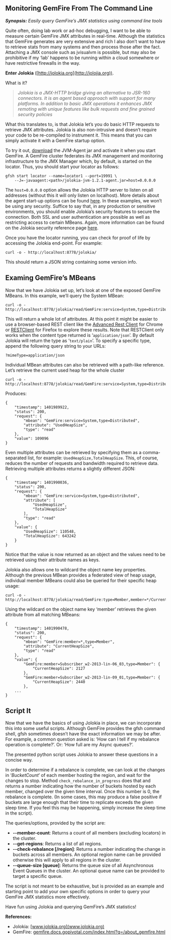 Monitoring GemFire From The Command Line
----------------------------------------

***Synopsis:*** *Easily query GemFire’s JMX statistics using command line tools*

Quite often, doing lab work or ad-hoc debugging, I want to be able to measure certain GemFire JMX attributes in real-time. Although the statistics that GemFire generates are very extensive and rich I also don’t want to have to retrieve stats from many systems and then process those after the fact. Attaching a JMX console such as jvisualvm is possible, but may also be prohibitive if my ‘lab’ happens to be running within a cloud somewhere or have restrictive firewalls in the way.

**Enter Jolokia** ([http://jolokia.org](http://jolojia.org)). 

What is it?

> *Jolokia is a JMX-HTTP bridge giving an alternative to JSR-160 connectors. It is an agent based approach with support for many platforms. In addition to basic JMX operations it enhances JMX remoting with unique features like bulk requests and fine grained security policies*

What this translates to, is that Jolokia let’s you do basic HTTP requests to retrieve JMX attributes. Jolokia is also non-intrusive and doesn’t require your code to be re-compiled to instrument it. This means that you can simply activate it with a GemFire startup option.

To try it out, [download](http://www.jolokia.org/download.html) the JVM-Agent jar and activate it when you start GemFire. A GemFire cluster federates its JMX management and monitoring infrastructure to the JMX Manager which, by default, is started on the locator. Thus, you should start your locator as follows:

    gfsh start locator --name=locator1 --port=19991 \
        --J=-javaagent:<path>/jolokia-jvm-1.2.1-agent.jar=host=0.0.0.0

The `host=0.0.0.0` option allows the Jolokia HTTP server to listen on all addresses (without this it will only listen on localhost). More details about the agent start-up options can be found [here](http://www.jolokia.org/reference/html/agents.html#agents-jvm). In these examples, we won’t be using any security. Suffice to say that, in any production or sensitive environments, you should enable Jolokia’s security features to secure the connection. Both SSL and user authentication are possible as well as restricting access to certain MBeans. Again, more information can be found on the Jolokia security reference page [here](http://www.jolokia.org/reference/html/security.html).

Once you have the locator running, you can check for proof of life by accessing the Jolokia end-point. For example:

    curl -o - http://localhost:8778/jolokia/

This should return a JSON string containing some version info.

Examing GemFire’s MBeans
------------------------

Now that we have Jolokia set up, let’s look at one of the exposed GemFire MBeans. In this example, we’ll query the System MBean:

    curl -o - http://localhost:8778/jolokia/read/GemFire:service=System,type=Distributed

This will return a whole lot of attributes. At this point it might be easier to use a browser-based REST client like the [Advanced Rest Client](https://chrome.google.com/webstore/detail/advanced-rest-client/hgmloofddffdnphfgcellkdfbfbjeloo?hl=en-US) for Chrome or [RESTClient](https://addons.mozilla.org/en-US/firefox/addon/restclient/) for Firefox to explore these results. Note that RESTClient only works when the content type returned is ‘`application/json`’. By default Jolokia will return the type as ‘`text/plain`’. To specify a specific type, append the following query string to your URLs:

    ?mimeType=application/json

Individual MBean attributes can also be retrieved with a path-like reference. Let’s retrieve the current used heap for the whole cluster

    curl -o - http://localhost:8778/jolokia/read/GemFire:service=System,type=Distributed/UsedHeapSize

Produces:

    {
        "timestamp": 1401989922,
        "status": 200,
        "request": {
            "mbean": "GemFire:service=System,type=Distributed",
            "attribute": "UsedHeapSize",
            "type": "read"
        },
        "value": 109096
    }

Even multiple attributes can be retrieved by specifying them as a comma-separated list, for example: `UsedHeapSize,TotalHeapSize`. This, of course, reduces the number of requests and bandwidth required to retrieve data. Retrieving multiple attributes returns a slightly different JSON:

    {
        "timestamp": 1401990036,
        "status": 200,
        "request": {
            "mbean": "GemFire:service=System,type=Distributed",
            "attribute": [
                "UsedHeapSize",
                "TotalHeapSize"
            ],
            "type": "read"
        },
        "value": {
            "UsedHeapSize": 110548,
            "TotalHeapSize": 643242
        }
    }

Notice that the value is now returned as an object and the values need to be retrieved using their attribute names as keys.

Jolokia also allows one to wildcard the object name key properties. Although the previous MBean provides a federated view of heap usage, individual member MBeans could also be queried for their specific heap usage:

    curl -o - http://localhost:8778/jolokia/read/GemFire:type=Member,member=*/CurrentHeapSize

Using the wildcard on the object name key ‘member’ retrieves the given attribute from all matching MBeans:

    {
        "timestamp": 1401990478,
        "status": 200,
        "request": {
            "mbean": "GemFire:member=*,type=Member",
            "attribute": "CurrentHeapSize",
            "type": "read"
        },
        "value": {
            "GemFire:member=Subscriber_w2-2013-lin-06_03,type=Member": {
                "CurrentHeapSize": 2127
            },
            "GemFire:member=Subscriber_w2-2013-lin-09_01,type=Member": {
                "CurrentHeapSize": 2440
            },
        ...
    }    

Script It
---------

Now that we have the basics of using Jolokia in place, we can incorporate this into some useful scripts. Although GemFire provides the gfsh command shell, gfsh sometimes doesn’t have the exact information we may be after. For example, a common question asked is: ‘How can I tell if my rebalance operation is complete?’. Or: ‘How full are my Async queues?’.

The presented python script uses Jolokia to answer these questions in a concise way.

In order to determine if a rebalance is complete, we can look at the changes in ‘*BucketCount*’ of each member hosting the region, and wait for the changes to stop. Method `check_rebalance_in_progress` does that and returns a number indicating how the number of buckets hosted by each member, changed over the given time interval. Once this number is 0, the rebalance is complete. (In some cases, this may produce a false positive if buckets are large enough that their time to replicate exceeds the given sleep time. If you feel this may be happening, simply increase the sleep time in the script).

The queries/options, provided by the script are:

 - **--member-count**: Returns a count of all members (excluding locators) in the cluster.
 - **--get-regions**: Returns a list of all regions.
 - **--check-rebalance [/region]**: Returns a number indicating the change in buckets across all members. An optional region name can be provided otherwise this will apply to all regions in the cluster.
 - **--queue-size [queue]**: Returns the queue size of all Asynchronous Event Queues in the cluster. An optional queue name can be provided to target a specific queue.

The script is not meant to be exhaustive, but is provided as an example and starting point to add your own specific options in order to query your GemFire JMX statistics more effectively.

Have fun using Jolokia and querying GemFire’s JMX statistics!

**References:**

 - Jolokia: [www.jolokia.org](www.jolokia.org)
 - GemFire: [gemfire.docs.gopivotal.com/index.html?q=/about_gemfire.html](gemfire.docs.gopivotal.com/index.html?q=/about_gemfire.html)

